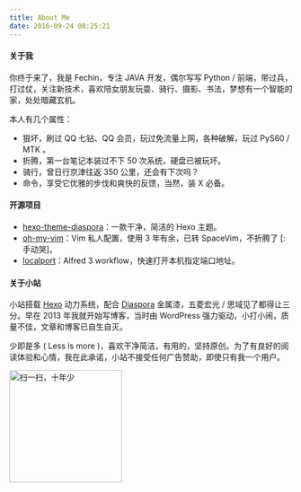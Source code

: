 ```yaml
---
title: About Me
date: 2016-09-24 08:25:21
---
```


#### 关于我

你终于来了，我是 Fechin，专注 JAVA 开发，偶尔写写 Python / 前端，带过兵，打过仗，关注新技术，喜欢陪女朋友玩耍、骑行、摄影、书法，梦想有一个智能的家，处处暗藏玄机。

本人有几个属性：

- 狠坏，刷过 QQ 七钻、QQ 会员，玩过免流量上网，各种破解，玩过 PyS60 / MTK 。
- 折腾，第一台笔记本装过不下 50 次系统，硬盘已被玩坏。
- 骑行，曾日行京津往返 350 公里，还会有下次吗？
- 命令，享受它优雅的步伐和爽快的反馈，当然，装 X 必备。



#### 开源项目

- [hexo-theme-diaspora](https://github.com/Fechin/hexo-theme-diaspora)：一款干净，简洁的 Hexo 主题。
- [oh-my-vim](https://github.com/Fechin/oh-my-vim)：Vim 私人配置，使用 3 年有余，已转 SpaceVim，不折腾了 [: 手动哭]。
- [localport](https://github.com/Fechin/localport)：Alfred 3 workflow，快速打开本机指定端口地址。


#### 关于小站

小站搭载 [Hexo](https://hexo.io/) 动力系统，配合 [Diaspora](https://github.com/Fechin/hexo-theme-diaspora) 金属漆，五菱宏光 / 思域见了都得让三分。早在 2013 年我就开始写博客，当时由 WordPress 强力驱动，小打小闹，质量不佳，文章和博客已自生自灭。

少即是多 ( Less is more )，喜欢干净简洁，有用的，坚持原创。为了有良好的阅读体验和心情，我在此承诺，小站不接受任何广告赞助，即使只有我一个用户。
<p></p>
<img src="http://odwjyz4z6.bkt.clouddn.com/personal/Weixin.jpg" alt="扫一扫，十年少" width="200" height="200">

